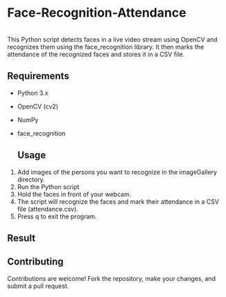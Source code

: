 # Face-Recognition-Attendance

<br>
This Python script detects faces in a live video stream using OpenCV and recognizes them using the face_recognition library. It then marks the attendance of the recognized faces and stores it in a CSV file.

## Requirements

- Python 3.x
- OpenCV (cv2)
- NumPy
- face_recognition

  ## Usage

1. Add images of the persons you want to recognize in the imageGallery directory.
2. Run the Python script
3. Hold the faces in front of your webcam.
4. The script will recognize the faces and mark their attendance in a CSV file (attendance.csv).
5. Press q to exit the program.

## Result

## Contributing

Contributions are welcome! Fork the repository, make your changes, and submit a pull request.

